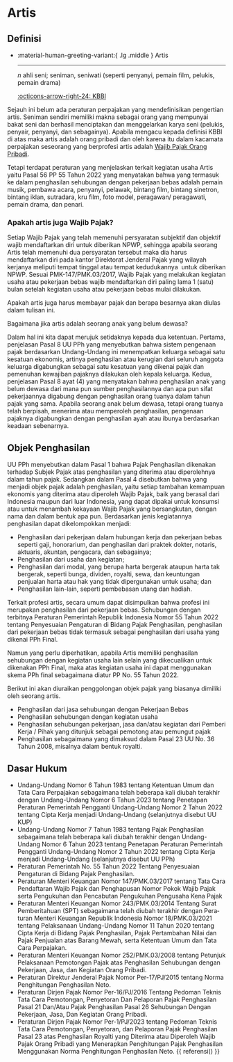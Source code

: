 # Artis

## Definisi

<div class="grid cards" markdown>

-   :material-human-greeting-variant:{ .lg .middle } Artis

    ---

    _n_ ahli seni; seniman, seniwati (seperti penyanyi, pemain film, pelukis, pemain drama)

    [:octicons-arrow-right-24: KBBI](https://kbbi.kemdikbud.go.id/entri/artis)

</div>

Sejauh ini belum ada peraturan perpajakan yang mendefinisikan pengertian artis.  Seniman sendiri memiliki makna sebagai orang yang mempunyai bakat seni dan berhasil menciptakan dan menggelarkan karya seni (pelukis, penyair, penyanyi, dan sebagainya). Apabila mengacu kepada definisi KBBI di atas maka artis adalah orang pribadi dan oleh karena itu dalam kacamata perpajakan seseorang yang berprofesi artis adalah [Wajib Pajak Orang Pribadi](http://127.0.0.1:8000/referensi/wajib-pajak/#wajib-pajak-orang-pribadi).

Tetapi terdapat peraturan yang menjelaskan terkait kegiatan usaha Artis yaitu Pasal 56 PP 55 Tahun 2022 yang menyatakan bahwa yang termasuk ke dalam penghasilan sehubungan dengan pekerjaan bebas adalah pemain musik, pembawa acara, penyanyi, pelawak, bintang film, bintang sinetron, bintang iklan, sutradara, kru film, foto model, peragawan/ peragawati, pemain drama, dan penari.

### Apakah artis juga Wajib Pajak?

Setiap Wajib Pajak yang telah memenuhi persyaratan subjektif dan objektif wajib mendaftarkan diri untuk diberikan NPWP, sehingga apabila seorang Artis telah memenuhi dua persyaratan tersebut maka dia harus mendaftarkan diri pada kantor Direktorat Jenderal Pajak yang wilayah kerjanya meliputi tempat tinggal atau tempat kedudukannya  untuk diberikan NPWP. Sesuai PMK-147/PMK.03/2017, Wajib Pajak yang melakukan kegiatan usaha atau pekerjaan bebas wajib mendaftarkan diri paling lama 1 (satu) bulan setelah kegiatan usaha atau pekerjaan bebas mulai dilakukan.

Apakah artis juga harus membayar pajak dan berapa besarnya akan diulas dalam tulisan ini.

Bagaimana jika artis adalah seorang anak yang belum dewasa?

Dalam hal ini kita dapat merujuk setidaknya kepada dua ketentuan. Pertama, penjelasan Pasal 8 UU PPh yang menyebutkan bahwa sistem pengenaan pajak berdasarkan Undang-Undang ini menempatkan keluarga sebagai satu kesatuan ekonomis, artinya penghasilan atau kerugian dari seluruh anggota keluarga digabungkan sebagai satu kesatuan yang dikenai pajak dan pemenuhan kewajiban pajaknya dilakukan oleh kepala keluarga. Kedua, penjelasan Pasal 8 ayat (4) yang menyatakan bahwa penghasilan anak yang belum dewasa dari mana pun sumber penghasilannya dan apa pun sifat pekerjaannya digabung dengan penghasilan orang tuanya dalam tahun pajak yang sama. Apabila seorang anak belum dewasa, tetapi orang tuanya telah berpisah, menerima atau memperoleh penghasilan, pengenaan pajaknya digabungkan dengan penghasilan ayah atau ibunya berdasarkan keadaan sebenarnya.

## Objek Penghasilan

UU PPh menyebutkan dalam Pasal 1 bahwa Pajak Penghasilan dikenakan terhadap Subjek Pajak atas penghasilan yang diterima atau diperolehnya dalam tahun pajak. Sedangkan dalam Pasal 4 disebutkan bahwa yang menjadi objek pajak adalah penghasilan, yaitu setiap tambahan kemampuan ekonomis yang diterima atau diperoleh Wajib Pajak, baik yang berasal dari Indonesia maupun dari luar Indonesia, yang dapat dipakai untuk konsumsi atau untuk menambah kekayaan Wajib Pajak yang bersangkutan, dengan nama dan dalam bentuk apa pun. Berdasarkan jenis kegiatannya penghasilan dapat dikelompokkan menjadi:

- Penghasilan dari pekerjaan dalam hubungan kerja dan pekerjaan bebas seperti gaji, honorarium, dan penghasilan dari praktek dokter, notaris, aktuaris, akuntan, pengacara, dan sebagainya;
- Penghasilan dari usaha dan kegiatan;
- Penghasilan dari modal, yang berupa harta bergerak ataupun harta tak bergerak, seperti bunga, dividen, royalti, sewa, dan keuntungan penjualan harta atau hak yang tidak dipergunakan untuk usaha; dan
- Penghasilan lain-lain, seperti pembebasan utang dan hadiah.

Terkait profesi artis, secara umum dapat disimpulkan bahwa profesi ini merupakan penghasilan dari pekerjaan bebas. Sehubungan dengan terbitnya Peraturan Pemerintah Republik Indonesia No­mor 55 Tahun 2022 tentang Penyesuaian Pengaturan di Bidang Pajak Penghasilan, penghasilan dari pekerjaan bebas tidak termasuk sebagai penghasilan dari usaha yang dikenai PPh Final.

Namun yang perlu diperhatikan, apabila Artis memiliki penghasilan sehubungan dengan kegiatan usaha lain selain yang dikecualikan untuk dikenakan PPh Final, maka atas kegiatan usaha ini dapat menggunakan skema PPh final sebagaimana diatur PP No. 55 Tahun 2022.

Berikut ini akan diuraikan penggolongan objek pajak yang biasanya dimiliki oleh seorang artis.

- Penghasilan dari jasa sehubungan dengan Pekerjaan Bebas
- Penghasilan sehubungan dengan kegiatan usaha
- Penghasilan sehubungan pekerjaan, jasa dan/atau kegiatan dari Pemberi Kerja / Pihak yang ditunjuk sebagai pemotong atau pemungut pajak
- Penghasilan sebagaimana yang dimaksud dalam Pasal 23 UU No. 36 Tahun 2008, misalnya dalam bentuk royalti.

## Dasar Hukum

- Undang-Undang Nomor 6 Tahun 1983 tentang Ketentuan Umum dan Tata Cara Perpajakan sebagaimana telah beberapa kali diubah terakhir dengan Undang-Undang Nomor 6 Tahun 2023 tentang Penetapan Peraturan Pemerintah Pengganti Undang-Undang Nomor 2 Tahun 2022 tentang Cipta Kerja menjadi Undang-Undang (selanjutnya disebut UU KUP)
- Undang-Undang Nomor 7 Tahun 1983 tentang Pajak Penghasilan sebagaimana telah beberapa kali diubah terakhir dengan Undang-Undang Nomor 6 Tahun 2023 tentang Penetapan Peraturan Pemerintah Pengganti Undang-Undang Nomor 2 Tahun 2022 tentang Cipta Kerja menjadi Undang-Undang (selanjutnya disebut UU PPh)
- Peraturan Pemerintah No. 55 Tahun 2022 Tentang Penyesuaian Pengaturan di Bidang Pajak Penghasilan.
- Peraturan Menteri Keuangan Nomor 147/PMK.03/2017 tentang Tata Cara Pendaftaran Wajib Pajak dan Penghapusan Nomor Pokok Wajib Pajak serta Pengukuhan dan Pencabutan Pengukuhan Pengusaha Kena Pajak
- Peraturan Menteri Keuangan Nomor 243/PMK.03/2014 Tentang Surat Pemberitahuan (SPT) sebagaimana telah diubah terakhir dengan Pera­turan Menteri Keuangan Republik Indonesia Nomor 18/PMK.03/2021 tentang Pelaksanaan Undang-Undang Nomor 11 Tahun 2020 tentang Cipta Kerja di Bidang Pajak Penghasilan, Pajak Pertambahan Nilai dan Pajak Penjualan atas Barang Mewah, serta Ketentuan Umum dan Tata Cara Perpajakan.
- Peraturan Menteri Keuangan Nomor 252/PMK.03/2008 tentang Petunjuk Pelaksanaan Pemotongan Pajak atas Penghasilan Sehu­bungan dengan Pekerjaan, Jasa, dan Kegiatan Orang Pribadi.
- Peraturan Direktur Jenderal Pajak Nomor Per-17/PJ/2015 tentang Norma Penghitungan Penghasilan Neto.
- Peraturan Dirjen Pajak Nomor Per-16/PJ/2016 Tentang Pedoman Teknis Tata Cara Pemoton­gan, Penyetoran Dan Pelaporan Pajak Penghas­ilan Pasal 21 Dan/Atau Pajak Penghasilan Pasal 26 Sehubungan Dengan Pekerjaan, Jasa, Dan Kegiatan Orang Pribadi.
- Peraturan Dirjen Pajak Nomor Per-1/PJ/2023 tentang Pedoman Teknis Tata Cara Pemotongan, Penyetoran, dan Pelaporan Pajak Penghasilan Pasal 23 atas Penghasilan Royalti yang Diterima atau Diperoleh Wajib Pajak Orang Pribadi yang Menerapkan Penghitungan Pajak Penghasilan Menggunakan Norma Penghitungan Penghasilan Neto.
{{ referensi() }}